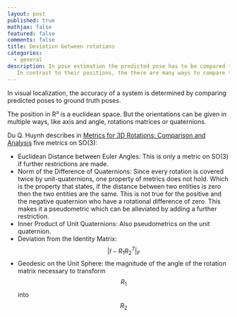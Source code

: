 ```yaml
---
layout: post
published: true
mathjax: false
featured: false
comments: false
title: Deviation between rotations
categories:
  - general
description: In pose estimation the predicted pose has to be compared to the real pose.
   In contrast to their positions, the there are many ways to compare the orientations.
---
```


In visual localization, the accuracy of a system is determined by comparing
predicted poses to ground truth poses.

The position in R³ is a euclidean space. But the orientations can be given in
multiple ways, like axis and angle, rotations matrices or quaternions.

Du Q. Huynh describes in [Metrics for 3D Rotations: Comparison and Analysis](https://www.cs.cmu.edu/~cga/dynopt/readings/Rmetric.pdf)
five metrics on SO(3):

 - Euclidean Distance between Euler Angles: This is only a metric on SO(3) if further restrictions are made.
 - Norm of the Difference of Quaternions: Since every rotation is covered twice by unit-quaternions, one property of metrics does not hold. Which is the property that states, if the distance between two entities is zero then the two entities are the same. This is not true for the positive and the negative quaternion who have a rotational difference of zero. This makes it a pseudometric which can be alleviated by adding a further restriction.
 - Inner Product of Unit Quaternions: Also pseudometrics on the unit quaternion.
 - Deviation from the Identity Matrix: $$ | I - R_1 R_2^T |_F $$
 - Geodesic on the Unit Sphere: the magnitude of the angle of the rotation matrix necessary to transform
   $$R_1$$ into $$R_2$$
